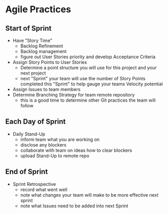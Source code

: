 # Agile Practices

## Start of Sprint
- Have "Story Time"
    - Backlog Refinement
    - Backlog management
    - figure out User Stories priority and develop Acceptance Criteria
- Assign Story Points to User Stories
    - Determine a point structure you will use for this project and your next project
    - next "Sprint" your team will use the number of Story Points completed this "Sprint" to help gauge your teams Velocity potential
- Assign Issues to team members
- Determine Branching Strategy for team remote repository
    - this is a good time to determine other Git practices the team will follow

## Each Day of Sprint
- Daily Stand-Up
    - inform team what you are working on
    - disclose any blockers
    - collaborate with team on ideas how to clear blockers
    - upload Stand-Up to remote repo

## End of Sprint
- Sprint Retrospective
    - record what went well
    - note what changes your team will make to be more effective next sprint
    - note what Issues need to be added into next Sprint
